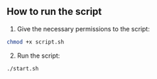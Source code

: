 ## How to run the script

1. Give the necessary permissions to the script:

```bash
chmod +x script.sh
```

2. Run the script:

```bash
./start.sh
```
